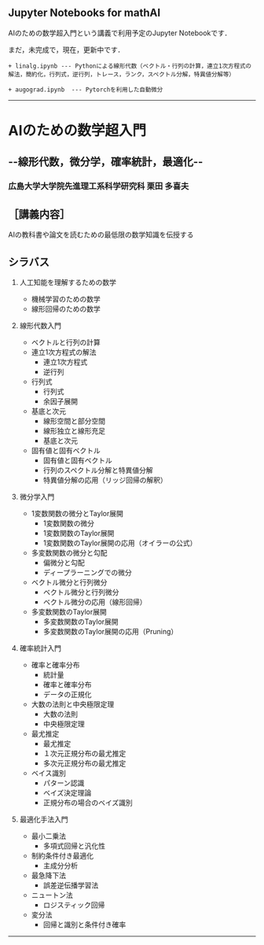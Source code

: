 ## Jupyter Notebooks for mathAI

AIのための数学超入門という講義で利用予定のJupyter Notebookです．

まだ，未完成で，現在，更新中です．


    + linalg.ipynb --- Pythonによる線形代数（ベクトル・行列の計算，連立1次方程式の解法，簡約化，行列式，逆行列，トレース，ランク，スペクトル分解，特異値分解等）
    
    + augograd.ipynb  --- Pytorchを利用した自動微分



---
# AIのための数学超入門
## --線形代数，微分学，確率統計，最適化-- 
### 広島大学大学院先進理工系科学研究科 栗田 多喜夫

## ［講義内容］
  AIの教科書や論文を読むための最低限の数学知識を伝授する


## シラバス

1. 人工知能を理解するための数学 
   + 機械学習のための数学 
   + 線形回帰のための数学 


2. 線形代数入門 
   + ベクトルと行列の計算 
   + 連立1次方程式の解法
	 - 連立1次方程式
	 - 逆行列
   + 行列式
	 - 行列式
	 - 余因子展開
   + 基底と次元
	 - 線形空間と部分空間
	 - 線形独立と線形充足
	 - 基底と次元
   + 固有値と固有ベクトル
	 - 固有値と固有ベクトル
	 - 行列のスペクトル分解と特異値分解
	 - 特異値分解の応用（リッジ回帰の解釈）


3. 微分学入門
   + 1変数関数の微分とTaylor展開
	   - 1変数関数の微分
	   - 1変数関数のTaylor展開
	   - 1変数関数のTaylor展開の応用（オイラーの公式）
   + 多変数関数の微分と勾配
	 - 偏微分と勾配
	 - ディープラーニングでの微分
   + ベクトル微分と行列微分
	 - ベクトル微分と行列微分
	 - ベクトル微分の応用（線形回帰）
   + 多変数関数のTaylor展開
	 - 多変数関数のTaylor展開
	 - 多変数関数のTaylor展開の応用（Pruning）


4. 確率統計入門 
    + 確率と確率分布
      - 統計量
      - 確率と確率分布
      - データの正規化
    + 大数の法則と中央極限定理
      - 大数の法則
      - 中央極限定理
    + 最尤推定
      - 最尤推定
      - １次元正規分布の最尤推定
      - 多次元正規分布の最尤推定
    + ベイス識別
      - パターン認識
      - ベイズ決定理論
      - 正規分布の場合のベイズ識別


5. 最適化手法入門
    + 最小二乗法
      - 多項式回帰と汎化性
    + 制約条件付き最適化
      - 主成分分析
    + 最急降下法
      - 誤差逆伝播学習法
    + ニュートン法
      - ロジスティック回帰
    + 変分法
      - 回帰と識別と条件付き確率 
---

